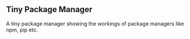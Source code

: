 ## Tiny Package Manager

A tiny package manager showing the workings of package managers like npm, pip etc.
